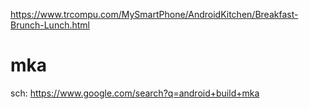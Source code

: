 https://www.trcompu.com/MySmartPhone/AndroidKitchen/Breakfast-Brunch-Lunch.html

# mka
sch: https://www.google.com/search?q=android+build+mka
